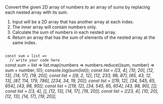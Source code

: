 Convert the given 2D array of numbers to an array of sums by replacing each nested array with its sum.

1. Input will be a 2D array that has another array at each index.
2. The inner array will contain numbers only.
3. Calculate the sum of numbers in each nested array.
4. Return an array that has the sum of elements of the nested array at the same index.

<codeblock language="javascript" type="exercise" testMode="multipleInput">
<code>
const sum = list =>
  // write your code here
</code>

<solution>
const sum = list =>
  list.map(numbers => numbers.reduce((sum, number) => sum + number, 0));
</solution>

<testcases>
<caller>
console.log(sum(list));
</caller>
<testcase>
<i>
const list = [[3, 4], [10, 20], [12, 13], [14, 17], [19, 20]];
</i>
</testcase>
<testcase>
<i>
const list = [[9, 2, 12], [12, 233, 98, 87], [65, 43, 12, 13], [87, 114, 179, 786], [234, 34, 19, 20]];
</i>
</testcase>
<testcase>
<i>
const list = [[19, 12], [34, 545, 65, 654], [43, 98, 90]];
</i>
</testcase>
<testcase>
<i>
const list = [[19, 12], [34, 545, 65, 654], [43, 98, 90], []];
</i>
</testcase>
<testcase>
<i>
const list = [[3, 4], [], [12, 13], [14, 17], [19, 20]];
</i>
</testcase>
<testcase>
<i>
const list = [[23, 4], [10, 20], [12, 13], [14, 17], [19, 20]];
</i>
</testcase>
</testcases>
</codeblock>